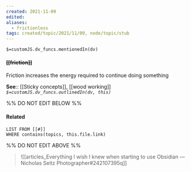 ```yaml
---
created: 2021-11-09
edited: 
aliases:
  - frictionless
tags: created/topic/2021/11/09, node/topic/stub
---
```

`$=customJS.dv_funcs.mentionedIn(dv)`

#### <s class="topic-title">[[friction]]</s>

Friction increases the energy required to continue doing something

**See**:: [[Sticky concepts]], [[wood working]]
*`$=customJS.dv_funcs.outlinedIn(dv, this)`*

%% DO NOT EDIT BELOW %%
#### Related 
```dataview
LIST FROM [[#]]
WHERE contains(topics, this.file.link)
```
%% DO NOT EDIT ABOVE %%

> ![[articles_Everything I wish I knew when starting to use Obsidian — Nicholas Seitz Photographer#242107395q]]
